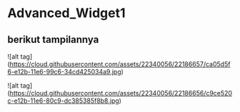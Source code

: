 # Advanced_Widget1

## berikut tampilannya

![alt tag] (https://cloud.githubusercontent.com/assets/22340056/22186657/ca05d5f6-e12b-11e6-99c6-34cd425034a9.jpg)

![alt tag] (https://cloud.githubusercontent.com/assets/22340056/22186656/c9ce520c-e12b-11e6-80c9-dc385385f8b8.jpg)
